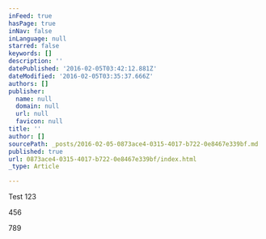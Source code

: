 ```yaml
---
inFeed: true
hasPage: true
inNav: false
inLanguage: null
starred: false
keywords: []
description: ''
datePublished: '2016-02-05T03:42:12.881Z'
dateModified: '2016-02-05T03:35:37.666Z'
authors: []
publisher:
  name: null
  domain: null
  url: null
  favicon: null
title: ''
author: []
sourcePath: _posts/2016-02-05-0873ace4-0315-4017-b722-0e8467e339bf.md
published: true
url: 0873ace4-0315-4017-b722-0e8467e339bf/index.html
_type: Article

---
```

Test 123

456

789
